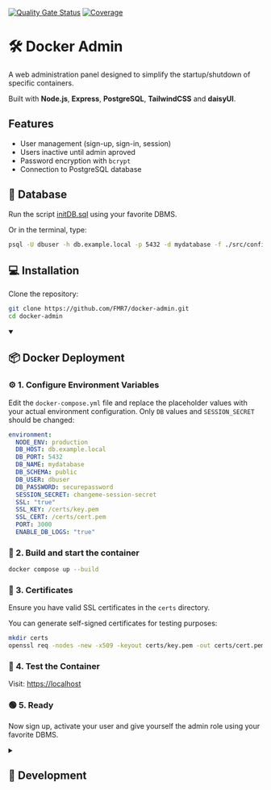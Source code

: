 [![Quality Gate Status](http://82.165.142.21:9000/api/project_badges/measure?project=docker-admin&metric=alert_status&token=sqb_6c8e6a80f24e5fc5190732ec1b2bd391618b9672)](http://192.168.1.130:9000/dashboard?id=docker-admin)
[![Coverage](http://82.165.142.21:9000/api/project_badges/measure?project=docker-admin&metric=coverage&token=sqb_6c8e6a80f24e5fc5190732ec1b2bd391618b9672)](http://192.168.1.130:9000/dashboard?id=docker-admin)
# 🛠️ Docker Admin

A web administration panel designed to simplify the startup/shutdown of specific containers.

Built with **Node.js**, **Express**, **PostgreSQL**, **TailwindCSS** and **daisyUI**.

## Features
- User management (sign-up, sign-in, session)
- Users inactive until admin aproved
- Password encryption with `bcrypt`
- Connection to PostgreSQL database

## 🐘 Database
Run the script [initDB.sql](https://raw.githubusercontent.com/FMR7/docker-admin/refs/heads/master/backend/src/config/initDB.sql) using your favorite DBMS.

Or in the terminal, type:
```bash
psql -U dbuser -h db.example.local -p 5432 -d mydatabase -f ./src/config/initDB.sql
```

## 💻 Installation
Clone the repository:
```bash
git clone https://github.com/FMR7/docker-admin.git
cd docker-admin
```

<details open>
<summary><h2>📦 Docker Deployment</h2></summary>

### ⚙️ 1. Configure Environment Variables

Edit the `docker-compose.yml` file and replace the placeholder values with your actual environment configuration.
Only `DB` values and `SESSION_SECRET` should be changed:
```yaml
environment:
  NODE_ENV: production
  DB_HOST: db.example.local
  DB_PORT: 5432
  DB_NAME: mydatabase
  DB_SCHEMA: public
  DB_USER: dbuser
  DB_PASSWORD: securepassword
  SESSION_SECRET: changeme-session-secret
  SSL: "true"
  SSL_KEY: /certs/key.pem
  SSL_CERT: /certs/cert.pem
  PORT: 3000
  ENABLE_DB_LOGS: "true"
```

### 🐳 2. Build and start the container

```bash
docker compose up --build
```

### 🔐 3. Certificates

Ensure you have valid SSL certificates in the `certs` directory. 

You can generate self-signed certificates for testing purposes:
```bash
mkdir certs
openssl req -nodes -new -x509 -keyout certs/key.pem -out certs/cert.pem
```


### 🧪 4. Test the Container

Visit: [https://localhost](https://localhost)

### 🟢 5. Ready
Now sign up, activate your user and give yourself the admin role using your favorite DBMS.
</details>


<details>
<summary><h2>🚧 Development</h2></summary>

### 🔧 Configuration
Create the .env file, add the database config, certs and port:
```env
NODE_ENV: production

DB_HOST: db.example.local
DB_PORT: 5432
DB_NAME: mydatabase
DB_SCHEMA: public
DB_USER: dbuser
DB_PASSWORD: securepassword

SESSION_SECRET: changeme-session-secret
SSL: "true"
SSL_KEY: /certs/key.pem
SSL_CERT: /certs/cert.pem
PORT: 443

ENABLE_DB_LOGS: "true"
```

### 🛠 Build
```bash
cd frontend
npm i
npm run build
cd ..
```

### 🚀 Run
```bash
node backend/index.js
```

### 🟢 Ready
Now follow the link in the console and sign up.
Then activate your user and give yourself the admin role using your favorite DBMS.
</details>



